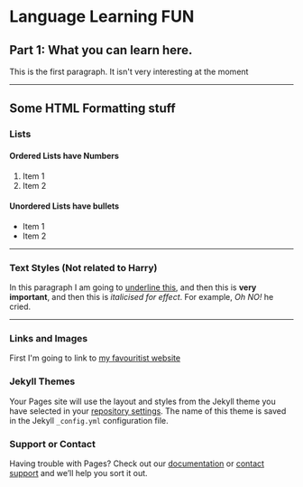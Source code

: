 <h1>Language Learning FUN</h1>
<h2>Part 1: What you can learn here.</h2>
<p> This is the first paragraph. It isn't very interesting at the moment</p>

<hr>
<h2>Some HTML Formatting stuff</h2>
<h3>Lists</h3>
<h4>Ordered Lists have Numbers</h4>
<ol>
  <li>Item 1</li>
  <li>Item 2</li>
</ol>
<h4>Unordered Lists have bullets</h4>
<ul>
  <li>Item 1</li>
  <li>Item 2</li>
</ul>

<hr>

<h3>Text Styles (Not related to Harry)</h3>
<p>In this paragraph I am going to <u>underline this</u>, and then this is <strong>very important</strong>, and then this is <em>italicised for effect</em>. For example, <em>Oh NO!</em> he cried. </p>

<hr>

<h3>Links and Images</h3>
<p>First I'm going to link to <a href="https://www.youtube.com/?hl=en-GB&gl=GB"> my favouritist website</a></p>


### Jekyll Themes

Your Pages site will use the layout and styles from the Jekyll theme you have selected in your [repository settings](https://github.com/malachirandell/test/settings). The name of this theme is saved in the Jekyll `_config.yml` configuration file.

### Support or Contact

Having trouble with Pages? Check out our [documentation](https://help.github.com/categories/github-pages-basics/) or [contact support](https://github.com/contact) and we’ll help you sort it out.
